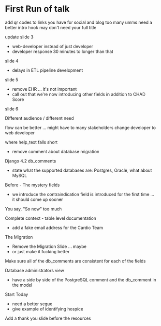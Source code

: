 # First Run of talk

add qr codes to links you have for social and blog
too many umms
need a better intro hook
may don't need your full title

update slide 3

- web-developer instead of just developer
- developer response 30 minutes to longer than that

slide 4

- delays in ETL pipeline development

slide 5

- remove EHR ... it's not important
- call out that we're now introducing other fields in addition to CHAD Score

slide 6


Different audience / different need

flow can be better ... might have to many stakeholders
change developer to web developer

where help_text falls short

- remove comment about database migration

Django 4.2 db_comments

- state what the supported databases are: Postgres, Oracle, what about MySQL


Before - The mystery fields

- we introduce the contraindication field is introduced for the first time ... it should come up sooner

You say, "So now" too much

Complete context - table level documentation

- add a fake email address for the Cardio Team

The Migration

- Remove the Migration Slide ... maybe
- or just make it fucking better

Make sure all of the db_comments are consistent for each of the fields


Database administrators view

- have a side by side of the PostgreSQL comment and the db_comment in the model

Start Today

- need a better segue
- give example of identifying hospice

Add a thank you slide before the resources
